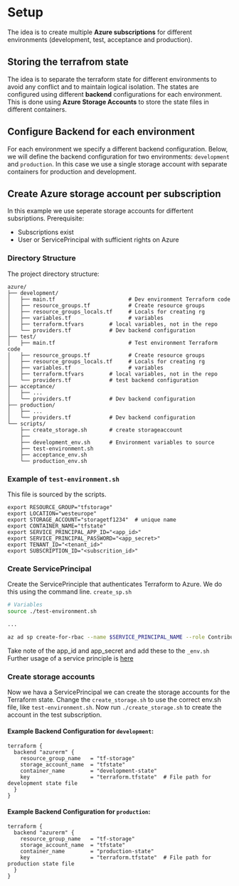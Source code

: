 # Setup
The idea is to create multiple **Azure subscriptions** for different environments (development, test, acceptance and production). 
## Storing the terrafrom state
The idea is to separate the terraform state for different environments to avoid any conflict and to maintain logical isolation. The states are configured using different **backend** configurations for each environment. This is done using **Azure Storage Accounts** to store the state files in different containers.

## Configure Backend for each environment
For each environment we specify a different backend configuration. Below, we will define the backend configuration for two environments: `development` and `production`. In this case we use a single storage account with separate containers for production and development.

## Create Azure storage account per subscription
In this example we use seperate storage accounts for differtent subsriptions.
Prerequisite:
- Subscriptions exist
- User or ServicePrincipal with sufficient rights on Azure

### Directory Structure
The project directory structure:

```
azure/
├── development/
│   ├── main.tf                       # Dev environment Terraform code
│   ├── resource_groups.tf            # Create resource groups
│   ├── resource_groups_locals.tf     # Locals for creating rg
│   ├── variables.tf                  # variables
│   ├── terraform.tfvars        # local variables, not in the repo
│   └── providers.tf            # Dev backend configuration
├── test/
│   ├── main.tf                       # Test environment Terraform code
│   ├── resource_groups.tf            # Create resource groups
│   ├── resource_groups_locals.tf     # Locals for creating rg
│   ├── variables.tf                  # variables
│   ├── terraform.tfvars        # local variables, not in the repo
│   └── providers.tf            # test backend configuration
├── acceptance/
│   ├── ...
│   └── providers.tf            # Dev backend configuration
├── production/
│   ├── ...
│   └── providers.tf            # Dev backend configuration
└── scripts/
    ├── create_storage.sh       # create storageaccount
    ├── 
    ├── development_env.sh      # Environment variables to source
    ├── test-environment.sh
    ├── acceptance_env.sh
    └── production_env.sh

```
### Example of `test-environment.sh`
This file is sourced by the scripts.
```
export RESOURCE_GROUP="tfstorage"
export LOCATION="westeurope"
export STORAGE_ACCOUNT="storagetf1234"  # unique name
export CONTAINER_NAME="tfstate"
export SERVICE_PRINCIPAL_APP_ID="<app_id>"
export SERVICE_PRINCIPAL_PASSWORD="<app_secret>"
export TENANT_ID="<tenant_id>"
export SUBSCRIPTION_ID="<subscrition_id>"
```

### Create ServicePrincipal
Create the ServicePrinciple that authenticates Terraform to Azure. We do this using the command line.
`create_sp.sh`

```bash
# Variables
source ./test-environment.sh

...

az ad sp create-for-rbac --name $SERVICE_PRINCIPAL_NAME --role Contributor --scopes /subscriptions/$SUBSCRIPTION_ID

```
Take note of the app_id and app_secret and add these to the `_env.sh`
Further usage of a service principle is [here](https://learn.microsoft.com/en-us/azure/developer/terraform/authenticate-to-azure-with-service-principle?tabs=bash#specify-service-principal-credentials)

### Create storage accounts
Now we hava a ServicePrincipal we can create the storage accounts for the Terraform state. Change the `create_storage.sh` to use the correct env.sh file, like `test-environment.sh`. Now run `./create_storage.sh` to create the account in the test subscription.

#### Example Backend Configuration for `development`:

```hcl
terraform {
  backend "azurerm" {
    resource_group_name   = "tf-storage"
    storage_account_name  = "tfstate"
    container_name        = "development-state"
    key                   = "terraform.tfstate"  # File path for development state file
  }
}
```

#### Example Backend Configuration for `production`:

```hcl
terraform {
  backend "azurerm" {
    resource_group_name   = "tf-storage"
    storage_account_name  = "tfstate"
    container_name        = "production-state"
    key                   = "terraform.tfstate"  # File path for production state file
  }
}
```